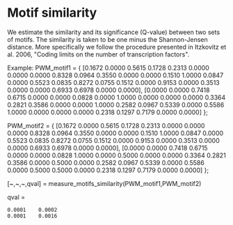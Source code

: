 # Motif similarity

We estimate the similarity and its significance (Q-value) between two sets of motifs. The similarity is taken to be one minus the Shannon-Jensen distance. More specifically we follow the procedure presented in Itzkovitz et al. 2006, "Coding limits on the number of transcription factors".

Example:
PWM_motif1 =  {
[0.1672  0.0000  0.5615  0.1728  0.2313  0.0000  0.0000  0.0000
0.8328  0.0964  0.3550  0.0000  0.0000  0.1510  1.0000  0.0847
0.0000  0.5523  0.0835  0.8272  0.0755  0.1512  0.0000  0.9153
0.0000  0.3513  0.0000  0.0000  0.6933  0.6978  0.0000  0.0000],
[0.0000  0.0000  0.7418  0.6715  0.0000  0.0000  0.0828  0.0000
1.0000  0.0000  0.0000  0.0000  0.3364  0.2821  0.3586  0.0000
0.0000  1.0000  0.2582  0.0967  0.5339  0.0000  0.5586  1.0000
0.0000  0.0000  0.0000  0.2318  0.1297  0.7179  0.0000  0.0000]
};

PWM_motif2 =  {
[0.1672  0.0000  0.5615  0.1728  0.2313  0.0000  0.0000  0.0000
0.8328  0.0964  0.3550  0.0000  0.0000  0.1510  1.0000  0.0847
0.0000  0.5523  0.0835  0.8272  0.0755  0.1512  0.0000  0.9153
0.0000  0.3513  0.0000  0.0000  0.6933  0.6978  0.0000  0.0000],
[0.0000  0.0000  0.7418  0.6715  0.0000  0.0000  0.0828  1.0000
0.0000  0.5000  0.0000  0.0000  0.3364  0.2821  0.3586  0.0000
0.5000  0.0000  0.2582  0.0967  0.5339  0.0000  0.5586  0.0000
0.5000  0.5000  0.0000  0.2318  0.1297  0.7179  0.0000  0.0000]
};

[~,~,~,qval] = measure_motifs_similarity(PWM_motif1,PWM_motif2)

qval =

    0.0001    0.0002
    0.0001    0.0016
